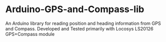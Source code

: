 Arduino-GPS-and-Compass-lib
===========================

An Arduino library for reading position and heading information from GPS and Compass. Developed and Tested primarily with Locosys LS20126 GPS+Compass module
